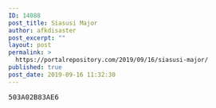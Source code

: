 ```yaml
---
ID: 14088
post_title: Siasusi Major
author: afkdisaster
post_excerpt: ""
layout: post
permalink: >
  https://portalrepository.com/2019/09/16/siasusi-major/
published: true
post_date: 2019-09-16 11:32:30
---
```

<pre>503A02B83AE6</pre>